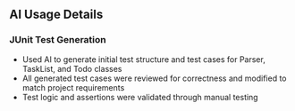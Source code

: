 ## AI Usage Details

### JUnit Test Generation
- Used AI to generate initial test structure and test cases for Parser, TaskList, and Todo classes
- All generated test cases were reviewed for correctness and modified to match project requirements
- Test logic and assertions were validated through manual testing
